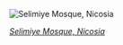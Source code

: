 
![Selimiye Mosque, Nicosia](https://upload.wikimedia.org/wikipedia/commons/thumb/5/55/Nicosia_01-2017_img20_View_from_Shacolas_Tower.jpg/600px-Nicosia_01-2017_img20_View_from_Shacolas_Tower.jpg)

*[Selimiye Mosque, Nicosia](https://wikipedia.org/wiki/File:Nicosia_01-2017_img20_View_from_Shacolas_Tower.jpg)*

